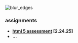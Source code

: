 ![blur_edges](https://github.com/user-attachments/assets/e7c07eff-efb3-440f-a611-5e0766037290)

### assignments
* **[__html 5 assessment__](https://ercarle.github.io/ifsc-1310/assignments/html5assessment.html) [2.24.25]**
* **...**
